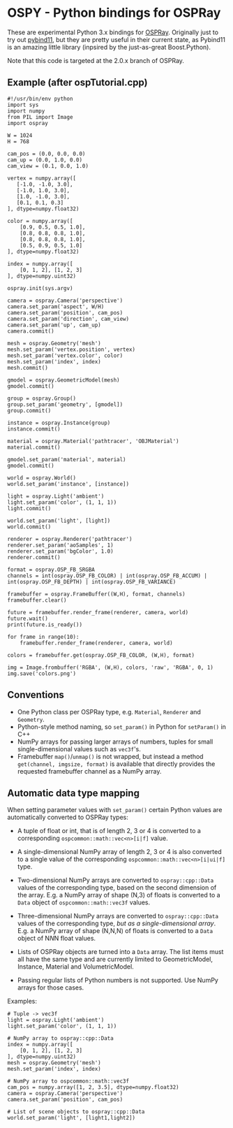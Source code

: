 # OSPY - Python bindings for OSPRay

These are experimental Python 3.x bindings for [OSPRay](https://www.ospray.org).
Originally just to try out [pybind11](https://github.com/pybind/pybind11),
but they are pretty useful in their current state, as Pybind11 is an amazing little
library (inpsired by the just-as-great Boost.Python).

Note that this code is targeted at the 2.0.x branch of OSPRay.

## Example (after ospTutorial.cpp)

```
#!/usr/bin/env python
import sys
import numpy
from PIL import Image
import ospray

W = 1024
H = 768

cam_pos = (0.0, 0.0, 0.0)
cam_up = (0.0, 1.0, 0.0)
cam_view = (0.1, 0.0, 1.0)

vertex = numpy.array([
   [-1.0, -1.0, 3.0],
   [-1.0, 1.0, 3.0],
   [1.0, -1.0, 3.0],
   [0.1, 0.1, 0.3]
], dtype=numpy.float32)

color = numpy.array([
    [0.9, 0.5, 0.5, 1.0],
    [0.8, 0.8, 0.8, 1.0],
    [0.8, 0.8, 0.8, 1.0],
    [0.5, 0.9, 0.5, 1.0]
], dtype=numpy.float32)

index = numpy.array([
    [0, 1, 2], [1, 2, 3]
], dtype=numpy.uint32)

ospray.init(sys.argv)

camera = ospray.Camera('perspective')
camera.set_param('aspect', W/H)
camera.set_param('position', cam_pos)
camera.set_param('direction', cam_view)
camera.set_param('up', cam_up)
camera.commit()

mesh = ospray.Geometry('mesh')
mesh.set_param('vertex.position', vertex)
mesh.set_param('vertex.color', color)
mesh.set_param('index', index)
mesh.commit()

gmodel = ospray.GeometricModel(mesh)
gmodel.commit()

group = ospray.Group()
group.set_param('geometry', [gmodel])
group.commit()

instance = ospray.Instance(group)
instance.commit()

material = ospray.Material('pathtracer', 'OBJMaterial')
material.commit()

gmodel.set_param('material', material)
gmodel.commit()

world = ospray.World()
world.set_param('instance', [instance])

light = ospray.Light('ambient')
light.set_param('color', (1, 1, 1))
light.commit()

world.set_param('light', [light])
world.commit()

renderer = ospray.Renderer('pathtracer')
renderer.set_param('aoSamples', 1)
renderer.set_param('bgColor', 1.0)
renderer.commit()

format = ospray.OSP_FB_SRGBA
channels = int(ospray.OSP_FB_COLOR) | int(ospray.OSP_FB_ACCUM) | int(ospray.OSP_FB_DEPTH) | int(ospray.OSP_FB_VARIANCE)

framebuffer = ospray.FrameBuffer((W,H), format, channels)
framebuffer.clear()

future = framebuffer.render_frame(renderer, camera, world)
future.wait()
print(future.is_ready())

for frame in range(10):
    framebuffer.render_frame(renderer, camera, world)

colors = framebuffer.get(ospray.OSP_FB_COLOR, (W,H), format)

img = Image.frombuffer('RGBA', (W,H), colors, 'raw', 'RGBA', 0, 1)
img.save('colors.png')
```

## Conventions 

- One Python class per OSPRay type, e.g. `Material`, `Renderer` and `Geometry`.
- Python-style method naming, so `set_param()` in Python for `setParam()` in C++
- NumPy arrays for passing larger arrays of numbers, tuples for small single-dimensional
  values such as `vec3f`'s.
- Framebuffer `map()`/`unmap()` is not wrapped, but instead a method `get(channel, imgsize, format)`
  is available that directly provides the requested framebuffer channel as
  a NumPy array.

## Automatic data type mapping

When setting parameter values with `set_param()` certain Python values 
are automatically converted to OSPRay types:

- A tuple of float or int, that is of length 2, 3 or 4 is converted
  to a corresponding `ospcommon::math::vec<n>[i|f]` value. 
  
- A single-dimensional NumPy array of length 2, 3 or 4 is also converted
  to a single value of the corresponding `ospcommon::math::vec<n>[i|ui|f]` type. 
  
- Two-dimensional NumPy arrays are converted to `ospray::cpp::Data` values
  of the corresponding type, based on the second dimension of the array.
  E.g. a NumPy array of shape (N,3) of floats is converted to a `Data` object
  of `ospcommon::math::vec3f` values.
  
- Three-dimensional NumPy arrays are converted to `ospray::cpp::Data` values
  of the corresponding type, *but as a single-dimensional array*.  
  E.g. a NumPy array of shape (N,N,N) of floats is converted to a `Data` object
  of N*N*N float values.
  
- Lists of OSPRay objects are turned into a `Data` array. The list items
  must all have the same type and are currently limited to GeometricModel, 
  Instance, Material and VolumetricModel. 

- Passing regular lists of Python numbers is not supported. Use
  NumPy arrays for those cases.

Examples:

```
# Tuple -> vec3f
light = ospray.Light('ambient')
light.set_param('color', (1, 1, 1))

# NumPy array to ospray::cpp::Data
index = numpy.array([
    [0, 1, 2], [1, 2, 3]
], dtype=numpy.uint32)
mesh = ospray.Geometry('mesh')
mesh.set_param('index', index)

# NumPy array to ospcommon::math::vec3f
cam_pos = numpy.array([1, 2, 3.5], dtype=numpy.float32)
camera = ospray.Camera('perspective')
camera.set_param('position', cam_pos)

# List of scene objects to ospray::cpp::Data
world.set_param('light', [light1,light2])
```
